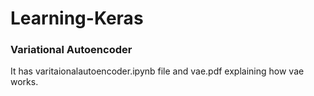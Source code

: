 # Learning-Keras

### Variational Autoencoder<br>
It has varitaionalautoencoder.ipynb file and vae.pdf explaining how vae works.
